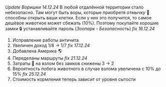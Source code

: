 *Update Воришки 14.12.24*
В любой отдалённой территории стало небезопасно. Там могут быть воры, которые приобретя *отмычку* 🔑 способны открыть ваши клетки. Если у них это получится, то самое дешёвое животное может сбежать (10%). Поэтому покупайте хорошие замки 🔒 устанавливайте пароль (*Зоопарк* - *Безопасность*)
*fix 16.12.24*
1. Исправление работы античита
2. Увеличен доход 1/8 -> 1/7
*fix 17.12.24*
1. Добавлена Америка 🌎
2. Переделаны маршруты
*fix 21.12.24*
1. Затраты 💪 на взлом без замков снижены 3 -> 2
2. Вероятность побега животного в случае взлома увеличена с 10% до 15%
*fix 25.12.24*
1. Стоимость кормления теперь зависит от уровня сытости